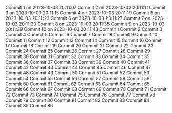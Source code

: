 
Commit 1 on 2023-10-03 20:11:07
Commit 2 on 2023-10-03 20:11:11
Commit 3 on 2023-10-03 20:11:15
Commit 4 on 2023-10-03 20:11:19
Commit 5 on 2023-10-03 20:11:23
Commit 6 on 2023-10-03 20:11:27
Commit 7 on 2023-10-03 20:11:30
Commit 8 on 2023-10-03 20:11:35
Commit 9 on 2023-10-03 20:11:39
Commit 10 on 2023-10-03 20:11:43
Commit 1
Commit 2
Commit 3
Commit 4
Commit 5
Commit 6
Commit 7
Commit 8
Commit 9
Commit 10
Commit 11
Commit 12
Commit 13
Commit 14
Commit 15
Commit 16
Commit 17
Commit 18
Commit 19
Commit 20
Commit 21
Commit 22
Commit 23
Commit 24
Commit 25
Commit 26
Commit 27
Commit 28
Commit 29
Commit 30
Commit 31
Commit 32
Commit 33
Commit 34
Commit 35
Commit 36
Commit 37
Commit 38
Commit 39
Commit 40
Commit 41
Commit 42
Commit 43
Commit 44
Commit 45
Commit 46
Commit 47
Commit 48
Commit 49
Commit 50
Commit 51
Commit 52
Commit 53
Commit 54
Commit 55
Commit 56
Commit 57
Commit 58
Commit 59
Commit 60
Commit 61
Commit 62
Commit 63
Commit 64
Commit 65
Commit 66
Commit 67
Commit 68
Commit 69
Commit 70
Commit 71
Commit 72
Commit 73
Commit 74
Commit 75
Commit 76
Commit 77
Commit 78
Commit 79
Commit 80
Commit 81
Commit 82
Commit 83
Commit 84
Commit 85
Commit 86